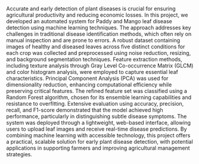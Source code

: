    Accurate and early detection of plant diseases is crucial for ensuring agricultural productivity and reducing economic losses. In this project, we developed an automated system for Paddy and Mango leaf disease detection using machine learning techniques. The approach addresses key challenges in traditional disease identification methods, which often rely on manual inspection and are prone to errors. A robust dataset containing images of healthy and diseased leaves across five distinct conditions for each crop was collected and preprocessed using noise reduction, resizing, and background segmentation techniques. Feature extraction methods, including texture analysis through Gray Level Co-occurrence Matrix (GLCM) and color histogram analysis, were employed to capture essential leaf characteristics. Principal Component Analysis (PCA) was used for dimensionality reduction, enhancing computational efficiency while preserving critical features. The refined feature set was classified using a Random Forest algorithm, chosen for its ensemble learning capabilities and resistance to overfitting. Extensive evaluation using accuracy, precision, recall, and F1-score demonstrated that the model achieved high performance, particularly in distinguishing subtle disease symptoms. The system was deployed through a lightweight, web-based interface, allowing users to upload leaf images and receive real-time disease predictions. By combining machine learning with accessible technology, this project offers a practical, scalable solution for early plant disease detection, with potential applications in supporting farmers and improving agricultural management strategies.

